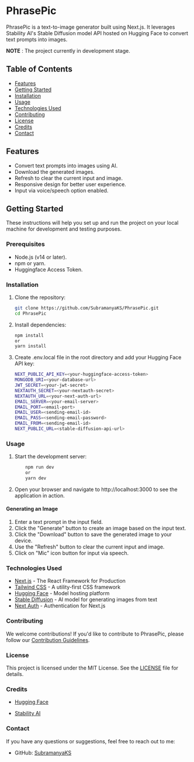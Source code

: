 # PhrasePic

PhrasePic is a text-to-image generator built using Next.js. It leverages Stability AI's Stable Diffusion model API hosted on Hugging Face to convert text prompts into images.

**NOTE** : The project currently in development stage.

## Table of Contents

<!-- - [Demo](#demo) -->
- [Features](#features)
- [Getting Started](#getting-started)
- [Installation](#installation)
- [Usage](#usage)
- [Technologies Used](#technologies-used)
- [Contributing](#contributing)
- [License](#license)
- [Credits](#credits)
- [Contact](#contact)

<!-- ## Demo

Check out the live demo of PhasePic [here](#). -->

## Features

- Convert text prompts into images using AI.
- Download the generated images.
- Refresh to clear the current input and image.
- Responsive design for better user experience.
- Input via voice/speech option enabled.

## Getting Started

These instructions will help you set up and run the project on your local machine for development and testing purposes.

### Prerequisites

- Node.js (v14 or later).
- npm or yarn.
- Huggingface Access Token.


### Installation

1. Clone the repository:
   ```bash
   git clone https://github.com/SubramanyaKS/PhrasePic.git
   cd PhrasePic
   ```

2. Install dependencies:
    ```bash
    npm install
    or
    yarn install
    ```

3. Create .env.local file in the root directory and add your Hugging Face API key:

    ```bash
    NEXT_PUBLIC_API_KEY=<your-huggingface-access-token>
    MONGODB_URI=<your-database-url>
    JWT_SECRET=<your-jwt-secret>
    NEXTAUTH_SECRET=<your-nextauth-secret>
    NEXTAUTH_URL=<your-next-auth-url>
    EMAIL_SERVER=<your-email-server>
    EMAIL_PORT=<email-port>
    EMAIL_USER=<sending-email-id>
    EMAIL_PASS=<sending-email-password>
    EMAIL_FROM=<sending-email-id>
    NEXT_PUBLIC_URL=<stable-diffusion-api-url>
    ```

### Usage

1. Start the development server:

    ```bash
        npm run dev
        or
        yarn dev
    ```

2. Open your browser and navigate to http://localhost:3000 to see the application in action.

#### Generating an Image

1. Enter a text prompt in the input field.
2. Click the "Generate" button to create an image based on the input text.
3. Click the "Download" button to save the generated image to your device.
4. Use the "Refresh" button to clear the current input and image.
5. Click on "Mic" icon button for input via speech.

### Technologies Used

- [Next.js](https://nextjs.org/) - The React Framework for Production
- [Tailwind CSS](https://tailwindcss.com/) - A utility-first CSS framework
- [Hugging Face](https://huggingface.co/) - Model hosting platform
- [Stable Diffusion](https://www.stability.ai/) - AI model for generating images from text
- [Next Auth](https://next-auth.js.org/) - Authentication for Next.js

### Contributing

We welcome contributions! If you'd like to contribute to PhrasePic, please follow our [Contribution Guidelines](https://github.com/SubramanyaKS/PhrasePic/blob/main/CONTRIBUTING.md).

### License

This project is licensed under the MIT License. See the [LICENSE](./LICENSE) file for details.

### Credits

* [Hugging Face](https://huggingface.co/)

* [Stability AI](https://huggingface.co/stabilityai/)

### Contact

If you have any questions or suggestions, feel free to reach out to me:

- GitHub: [SubramanyaKS](https://github.com/SubramanyaKS)
